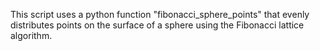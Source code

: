 This script uses a python function "fibonacci_sphere_points" that evenly distributes points on the surface of a sphere using the Fibonacci lattice algorithm.
